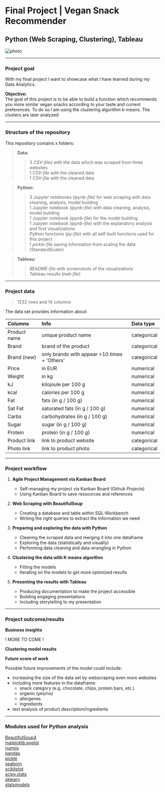 # Final Project | Vegan Snack Recommender <br>
## Python (Web Scraping, Clustering), Tableau <br>

![photo](https://latestvegannews.com/wp-content/uploads/2019/07/91FFqqXvBhL._SL1500_.jpg)

---------------------------------------------------------------------------------------------------------

### Project goal

With my final project I want to showcase what I have learned during my Data Analytics.


**Objective:** <br>
The goal of this project is to be able to build a function which recommends you more similar vegan snacks according to your taste and current preferences. To do so I am using the clustering algorithm k-means. The clusters are later analyzed 

---------------------------------------------------------------------------------------------------------

### Structure of the repository
This repository contains x folders:<br>
> **Data:** <br>
>> 3 *CSV-files* with the data which was scraped from three websites <br>
>> 1 *CSV-file* with the cleaned data <br>
>> 1 *CSV-file* with the cleaned data <br>

> **Python:**  <br>
>> 3 Jupyter notebooks (*ipynb-file*) for web scraping with data cleaning, analysis, model building <br>
>> 1 Jupyter notebook (*ipynb-file*) with data cleaning, analysis, model building <br>
>> 1 Jupyter notebook (*ipynb-file*) for the model building <br>
>> 1 Jupyter notebook (*ipynb-file*) with the explanatory analysis and first visualizations <br>
>> Python functions (*py-file*) with all self-built functions used for this project <br>
>> 1 *pickle-file* saving information from scaling the data (StandardScaler) <br>

> **Tableau:** <br>
>> *README-file* with screenshots of the visualizations <br>
>> Tableau results (*twb-file*)

---------------------------------------------------------------------------------------------------------

### Project data

> 1232 rows and 14 columns

The data set provides information about:

|Columns | Info | Data type |
|:--- |:---|:---|
| Product name | unique product name | categorical |
| Brand | brand of the product | categorical | 
| Brand (new) | only brands with appear >10 times + 'Others' | categorical |
| Price | in EUR | numerical |
| Weight | in kg | numerical |
| kJ | kilojoule per 100 g | numerical |
| kcal | calories per 100 g | numerical |  
| Fat  | fats (in g / 100 g) | numerical |
| Sat Fat | saturated fats (in g / 100 g) | numerical |
| Carbs | carbohydrates (in g / 100 g) | numerical |
| Sugar | sugar (in g / 100 g) | numerical |
| Protein  |  protein (in g / 100 g) | numerical |
| Product link  | link to product website | categorical |
| Photo link  | link to product photo | categorical |



---------------------------------------------------------------------------------------------------------

### Project workflow

1. **Agile Project Management via Kanban Board**
    - Self-managing my project via Kanban Board (Github *Projects*)
    - Using Kanban Board to save ressources and references

2. **Web Scraping with BeautifulSoup**
    - Creating a database and table within SQL-Workbench
    - Writing the right queries to extract the information we need

3. **Preparing and exploring the data with Python**
    - Cleaning the scraped data and merging it into one dataframe
    - Exploring the data (statistically and visually)
    - Performing data cleaning and data wrangling in Python
  
4.  **Clustering the data with K means algorithm** 
    - Fitting the models
    - Iterating on the models to get more optimized results
  
5. **Presenting the results with Tableau** 
    - Producing documentation to make the project accessible
    - Building engaging presentations
    - Including storytelling to my presentation


---------------------------------------------------------------------------------------------------------


### Project outcome/results

**Business insights** 


! MORE TO COME !


**Clustering model results**




**Future score of work**

Possible future improvements of the model could include:
- increasing the size of the data set by webscraping even more websites
- including more features in the dataframe:
    - snack category (e.g. chocolate, chips, protein bars, etc.)
    - organic (yes/no)
    - allergenes
    - ingredients 
- text analysis of product description/ingredients

---------------------------------------------------------------------------------------------------------
### Modules used for Python analysis

[BeautifulSoup4](https://beautiful-soup-4.readthedocs.io/en/latest/)<br>
[matplotlib.pyplot](https://matplotlib.org/3.1.1/contents.html)<br>
[numpy](https://numpy.org/doc/)<br>
[pandas](https://pandas.pydata.org/)<br>
[pickle](https://docs.python.org/3/library/pickle.html)<br>
[seaborn](https://seaborn.pydata.org/)<br>
[scikitplot](https://pypi.org/project/scikit-plot/)<br>
[scipy.stats](https://docs.scipy.org/doc/scipy/reference/stats.html)<br>
[sklearn](https://scikit-learn.org/stable/index.html)<br>
[statsmodels](https://www.statsmodels.org/stable/index.html)<br>



